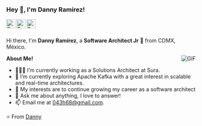<h3 title="name"> Hey 👋, I'm Danny Ramírez!</h3>

<a href="https://www.linkedin.com/in/null/">
  <img align="left" alt="Danny's LinkdeIn" width="24px" src="https://cdn.jsdelivr.net/npm/simple-icons@v3/icons/linkedin.svg" />
</a>
<a href="https://www.instagram.com/null/">
  <img align="left" alt="Danny's Instagram" width="24px" src="https://cdn.jsdelivr.net/npm/simple-icons@v3/icons/instagram.svg" />
</a>
<a href="https://www.facebook.com/null">
  <img align="left" alt="Danny's Facebook" width="24px" src="https://cdn.jsdelivr.net/npm/simple-icons@v3/icons/facebook.svg" />
</a>
<br>
<br/>

Hi there, I'm **Danny Ramírez**, a **Software Architect Jr** 🚀 from CDMX, México.

  <img align="right" alt="GIF" src="https://i.pinimg.com/originals/e4/26/70/e426702edf874b181aced1e2fa5c6cde.gif" />

**About Me!**

- 👨🏽‍💻 I’m currently working as a Solutions Architect at Sura.
- 🌱 I’m currently exploring Apache Kafka with a great interest in scalable and real-time architectures. 
- 🤔 My interests are to continue growing my career as a software architect
- 💬 Ask me about anything, I love to answer!
- 📫 Email me at [043h68@gmail.com](mailto:043h68@gmail.com).

<!--
**Languages and Tools:**  


<code><img height="20" src="https://raw.githubusercontent.com/github/explore/80688e429a7d4ef2fca1e82350fe8e3517d3494d/topics/javascript/javascript.png"></code>

<code><img height="20" src="https://raw.githubusercontent.com/github/explore/80688e429a7d4ef2fca1e82350fe8e3517d3494d/topics/react/react.png"></code>
<code><img height="20" src="https://raw.githubusercontent.com/github/explore/80688e429a7d4ef2fca1e82350fe8e3517d3494d/topics/nodejs/nodejs.png"></code>
<code><img height="20" src="https://raw.githubusercontent.com/github/explore/80688e429a7d4ef2fca1e82350fe8e3517d3494d/topics/mysql/mysql.png"></code>
<code><img height="20" src="https://raw.githubusercontent.com/github/explore/80688e429a7d4ef2fca1e82350fe8e3517d3494d/topics/git/git.png"></code>
<code><img height="20" src="https://raw.githubusercontent.com/github/explore/80688e429a7d4ef2fca1e82350fe8e3517d3494d/topics/terminal/terminal.png"></code>

<img src="https://github-readme-stats.vercel.app/api?username=ZamranxD&show_icons=true&hide_border=true&count_private=true&theme=shades-of-purple&icon_color=fad000" alt="Zamran's GitHub Stats">

-->

⭐️ From [Danny](https://github.com/043h68)

